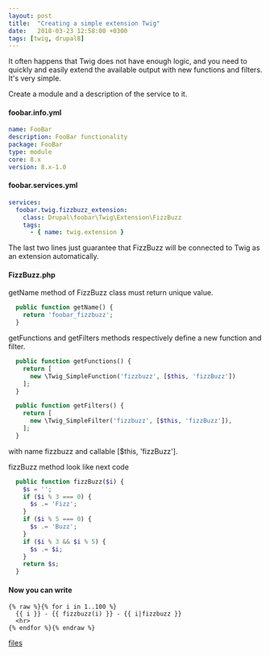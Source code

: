 ```yaml
---
layout: post
title:  "Creating a simple extension Twig"
date:   2018-03-23 12:58:00 +0300
tags: [twig, drupal8]
---
```

It often happens that Twig does not have enough logic, and you need to quickly and easily extend the available output with new functions and filters.
It's very simple.


Create a module and a description of the service to it.

#### foobar.info.yml
```yaml
name: FooBar
description: FooBar functionality
package: FooBar
type: module
core: 8.x
version: 8.x-1.0
```

#### foobar.services.yml
```yaml
services:
  foobar.twig.fizzbuzz_extension:
    class: Drupal\foobar\Twig\Extension\FizzBuzz
    tags:
      - { name: twig.extension }
```

The last two lines just guarantee that FizzBuzz will be connected to Twig as an extension automatically.

#### FizzBuzz.php

getName method of FizzBuzz class must return unique value.
```php
  public function getName() {
    return 'foobar_fizzbuzz';
  }
```
getFunctions and getFilters methods respectively define a new function and filter.
```php
  public function getFunctions() {
    return [
      new \Twig_SimpleFunction('fizzbuzz', [$this, 'fizzBuzz'])
    ];
  }

  public function getFilters() {
    return [
      new \Twig_SimpleFilter('fizzbuzz', [$this, 'fizzBuzz']),
    ];
  }
```
with name fizzbuzz and callable \[$this, 'fizzBuzz'].

fizzBuzz method look like next code
```php
  public function fizzBuzz($i) {
    $s = '';
    if ($i % 3 === 0) {
      $s .= 'Fizz';
    }
    if ($i % 5 === 0) {
      $s .= 'Buzz';
    }
    if ($i % 3 && $i % 5) {
      $s .= $i;
    }
    return $s;
  }
```

#### Now you can write
```twig
{% raw %}{% for i in 1..100 %}
  {{ i }} - {{ fizzbuzz(i) }} - {{ i|fizzbuzz }}
  <hr>
{% endfor %}{% endraw %}
```

[files](https://github.com/Punk-UnDeaD/Punk-UnDeaD.github.io/tree/master/_files/2018-03-22-Simple%20twig%20extention.files)